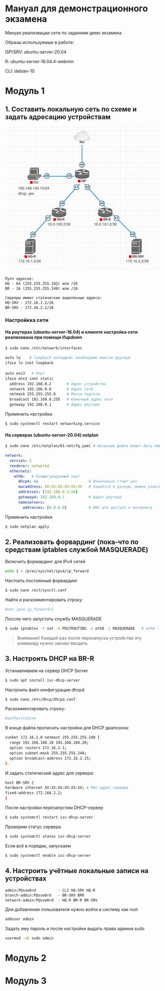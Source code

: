 # Мануал для демонстрационного экзамена
Мануал реализвации сети по заданиям демо экзамена

Образы используемые в работе:

ISP/SRV: ubuntu-server-20.04

R: ubuntu-server-16.04.4-webmin

CLI: debian-10

# Модуль 1


## 1. Составить локальную сеть по схеме и задать адресацию устройствам

![addresses-scheme](https://github.com/asdofen/demo-manual/blob/main/pics/addresses-scheme.png)

```
Пулл адресов:
HQ - 64 (255.255.255.192) или /26
BR - 16 (255.255.255.240) или /28
```
```
Серверы имеют статические выделенные адреса:
HQ-SRV - 172.16.1.2/26
BR-SRV - 172.16.2.2/28
```

### Настройкка сети

#### На роутерах (ubuntu-server-16.04) и клиенте настройка сети реализована при помощи ifupdown
```bash
$ sudo nano /etc/network/interfaces
```
```bash
auto lo    # loopback интерфейс необходимо ввести вручную
iface lo inet loopback

auto ens3   # Порт
iface ens3 inet static
  address 192.168.0.2       # Адрес утсройства
  network 192.166.0.0       # Адрес сети
  netmask 255.255.255.0     # Маска подсети
  broadcast 192.168.0.255   # Конечный адрес сети
  gateway 192.168.0.1       # Адрес роутера
```
Применить настройки
```bash
$ sudo systemctl restart networking.service
```

#### На серверах (ubuntu-server-20.04) netplan
```bash
$ sudo nano /etc/netplan/01-netcfg.yaml # Название файла может быть любым, главное чтобы он был формата .yaml
```
```yaml
network:
  version: 2
  renderer: networkd
  ethernets:
    eth0:   # Конфигурируемый порт
      dhcp4: no                       # Изначально стоит yes
      macaddress: XX:XX:XX:XX:XX:XX   # Задаётся в ручную, можно узнать прописав комаду ip a
      addresses: [192.168.0.2/24]
      gateway4: 192.168.0.1           # Адрес роутера
      nameservers:
        addresses: [8.8.8.8]          # DNS для доступа к интернету
```
Применить настройки
```bash
$ sudo netplan apply
```


## 2. Реализовать форвардинг (пока-что по средствам iptables службой MASQUERADE)

Включить формардинг для IPv4 сетей
```bash
echo 1 > /proc/sys/net/ipv4/ip_forward
```

Настоить постоянный форвардинг
```bash
$ sudo nano /ect/sysctl.conf
```

Найти и раскомментировать строку:
```bash
#net.ipv4.ip_forward=1
```

Поссле чего запустить службу MASQUERADE
```bash
$ sudo iptables -t nat -A POSTROUTING -o eth0 -j MASQUERADE   # eth0 - линк порт
```
> Внимание! Каждый раз после перезапуска устройства эту комманду нужно заново вводить


## 3. Настроить DHCP на BR-R

Устанавливаем на сервер DHCP Server
```bash
$ sudo apt install isc-dhcp-server
```

Настроить файл конфигурации dhcpd
```bash
$ sudo nano /etc/dhcp/dhcpd.conf
```

Раскомментировать строку:
```bash
#authoritative
```

В конце файла прописать настройки для DHCP диапозона:
```bash
sunbet 172.16.2.0 netmast 255.255.255.240 {
  range 192.168.188.10 192.168.188.20;
  option routers 172.16.2.1;
  option subnet-mask 255.255.255.240;
  option broadcast-address 172.16.2.15;
}
```

И задать статический адрес для сервера:
```bash
host BR-SRV {
hardware ithernet XX:XX:XX:XX:XX:XX; # MAC-адрес сервера
fixed-address 172.168.2.2;
}
```

После настройки перезапустим DHCP-сервер
```bash
$ sudo systemctl restart isc-dhcp-server
```

Проверим статус сервера
```bash
$ sudo systemctl status isc-dhcp-server
```

Если всё в порядке, запускаем
```bash
$ sudo systemctl enable isc-dhcp-server
```


## 4. Настроить учётные локальные записи на устройствах

```
admin:P@ssw0rd          - CLI HQ-SRV HQ-R
branch-admin:P@ssw0rd   - BR-SRV BRR
network-admin:P@ssw0rd  - HQ-R BR-R BR-SRV
```
Для добавления пользователя нужно войти в систему как root
```bash
adduser admin
```
Задать ему пароль и после настройки выдать права админа sudo
```bash
usermod -aG sudo admin
```

# Модуль 2

# Модуль 3
